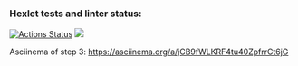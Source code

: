 ### Hexlet tests and linter status:
[![Actions Status](https://github.com/dmsiods/python-project-50/actions/workflows/hexlet-check.yml/badge.svg)](https://github.com/dmsiods/python-project-50/actions)
<a href="https://codeclimate.com/github/dmsiods/python-project-50/maintainability"><img src="https://api.codeclimate.com/v1/badges/4584c03a3ac485179e1d/maintainability" /></a>

Asciinema of step 3: https://asciinema.org/a/jCB9fWLKRF4tu40ZpfrrCt6jG